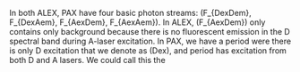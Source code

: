 In both ALEX, PAX have four basic photon streams: 
\(F_{DexDem}, F_{DexAem}, F_{AexDem}, F_{AexAem}\).
In ALEX, \(F_{AexDem}\) only contains only background 
because there is no fluorescent emission in the D
spectral band during A-laser excitation.
In PAX, we have a period were there is only D excitation
that we denote as \(Dex\), and period has excitation from
both D and A lasers. We could call this the

